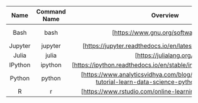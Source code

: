 | Name | Command Name | Overview | Further Reading
| :--: |:------------:|:--------:|:--------------:
| Bash | bash | [https://www.gnu.org/software/bash/] | [http://write.flossmanuals.net/command-line/introduction/] |
| Jupyter | jupyter | [https://jupyter.readthedocs.io/en/latest/install.html#install] |
| Julia | julia | [https://julialang.org/] | [http://ucidatascienceinitiative.github.io/IntroToJulia/] |
| IPython | ipython | [https://ipython.readthedocs.io/en/stable/install/kernel_install.html] |
| Python | python | [https://www.analyticsvidhya.com/blog/2016/01/complete-tutorial-learn-data-science-python-scratch-2/] |
| R     | r | [https://www.rstudio.com/online-learning/#r-programming] |
